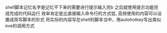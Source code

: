 shell脚本记忆名字是记忆不下来的需要进行提示输入完b
之后就使用提示功能完成完成的代码运行
效率肯定是比直接输入命令行的方式低, 高频使用的内容可以设置成简写脚本的形式
将实际的内容写在shell的脚本当中，用autohotkey写出类似eve的调用方式
